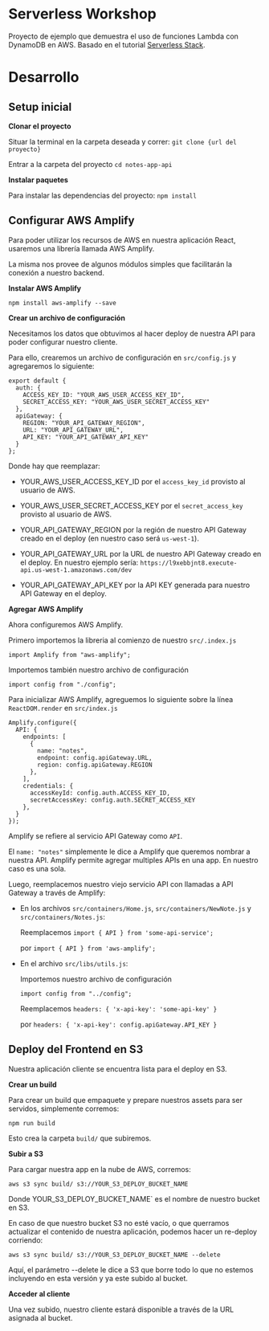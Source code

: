 # Serverless Workshop

Proyecto de ejemplo que demuestra el uso de funciones Lambda con DynamoDB en AWS. Basado en el tutorial [Serverless Stack](http://serverless-stack.com).

# Desarrollo

## Setup inicial

  **Clonar el proyecto**

  Situar la terminal en la carpeta deseada y correr:
  `git clone {url del proyecto}`

  Entrar a la carpeta del proyecto
  `cd notes-app-api`

 **Instalar paquetes**

   Para instalar las dependencias del proyecto:
  `npm install`


## Configurar AWS Amplify

  Para poder utilizar los recursos de AWS en nuestra aplicación React, usaremos una librería llamada AWS Amplify.

  La misma nos provee de algunos módulos simples que facilitarán la conexión a nuestro backend.

  **Instalar AWS Amplify**

  `npm install aws-amplify --save`

  **Crear un archivo de configuración**

  Necesitamos los datos que obtuvimos al hacer deploy de nuestra API para poder configurar nuestro cliente.

  Para ello, crearemos un archivo de configuración en `src/config.js` y agregaremos lo siguiente:

  ```
  export default {
    auth: {
      ACCESS_KEY_ID: "YOUR_AWS_USER_ACCESS_KEY_ID",
      SECRET_ACCESS_KEY: "YOUR_AWS_USER_SECRET_ACCESS_KEY"
    },
    apiGateway: {
      REGION: "YOUR_API_GATEWAY_REGION",
      URL: "YOUR_API_GATEWAY_URL",
      API_KEY: "YOUR_API_GATEWAY_API_KEY"
    }
  };
  ```

  Donde hay que reemplazar:

  - YOUR_AWS_USER_ACCESS_KEY_ID por el `access_key_id` provisto al usuario de AWS.

  - YOUR_AWS_USER_SECRET_ACCESS_KEY por el `secret_access_key` provisto al usuario de AWS.

  - YOUR_API_GATEWAY_REGION por la región de nuestro API Gateway creado en el deploy (en nuestro caso será `us-west-1`).

  - YOUR_API_GATEWAY_URL por la URL de nuestro API Gateway creado en el deploy. En nuestro ejemplo sería: `https://l9xebbjnt8.execute-api.us-west-1.amazonaws.com/dev`

  - YOUR_API_GATEWAY_API_KEY por la API KEY generada para nuestro API Gateway en el deploy.

  **Agregar AWS Amplify**

  Ahora configuremos AWS Amplify.

  Primero importemos la libreria al comienzo de nuestro `src/.index.js`

  `import Amplify from "aws-amplify";`

  Importemos también nuestro archivo de configuración

  `import config from "./config";`

  Para inicializar AWS Amplify, agreguemos lo siguiente sobre la línea `ReactDOM.render` en `src/index.js`

  ```
  Amplify.configure({
    API: {
      endpoints: [
        {
          name: "notes",
          endpoint: config.apiGateway.URL,
          region: config.apiGateway.REGION
        },
      ],
      credentials: {
        accessKeyId: config.auth.ACCESS_KEY_ID,
        secretAccessKey: config.auth.SECRET_ACCESS_KEY
      },
    }
  });
  ```

  Amplify se refiere al servicio API Gateway como `API`.

  El `name: "notes"` simplemente le dice a Amplify que queremos nombrar a nuestra API. Amplify permite agregar multiples APIs en una app. En nuestro caso es una sola.

  Luego, reemplacemos nuestro viejo servicio API con llamadas a API Gateway a través de Amplify:

  - En los archivos `src/containers/Home.js`, `src/containers/NewNote.js` y `src/containers/Notes.js`:

    Reemplacemos `import { API } from 'some-api-service';` 
    
    por `import { API } from 'aws-amplify';`

  - En el archivo `src/libs/utils.js`:

    Importemos nuestro archivo de configuración

    `import config from "../config";`

    Reemplacemos `headers: { 'x-api-key': 'some-api-key' }` 
    
    por `headers: { 'x-api-key': config.apiGateway.API_KEY }`


## Deploy del Frontend en S3
  
  Nuestra aplicación cliente se encuentra lista para el deploy en S3.

  **Crear un build**

  Para crear un build que empaquete y prepare nuestros assets para ser servidos, simplemente corremos:

  `npm run build`

  Esto crea la carpeta `build/` que subiremos.

  **Subir a S3**
  
  Para cargar nuestra app en la nube de AWS, corremos:

  `aws s3 sync build/ s3://YOUR_S3_DEPLOY_BUCKET_NAME`

  Donde YOUR_S3_DEPLOY_BUCKET_NAME` es el nombre de nuestro bucket en S3.

  En caso de que nuestro bucket S3 no esté vacío, o que querramos actualizar el contenido de nuestra aplicación, podemos hacer un re-deploy corriendo:

  `aws s3 sync build/ s3://YOUR_S3_DEPLOY_BUCKET_NAME --delete`

  Aquí, el parámetro --delete le dice a S3 que borre todo lo que no estemos incluyendo en esta versión y ya este subido al bucket.

  **Acceder al cliente**

  Una vez subido, nuestro cliente estará disponible a través de la URL asignada al bucket.
